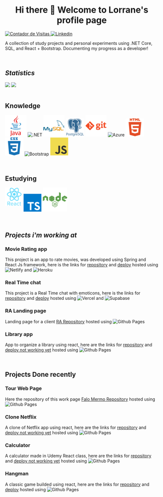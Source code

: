  <h1 align="center"> Hi there 👋 Welcome to Lorrane's profile page </h1>
 <p style=inline-block>
 <a href="https://www.linkedin.com/in/lorrane-machado-12130aa6" target="_blank">
 <img alt="Contador de Visitas" src="https://komarev.com/ghpvc/?username=lorrane&label=Profile%20views&color=0e75b6&style=plastic" />
 <img alt="Linkedin" src="https://img.shields.io/badge/Lorrane%20Machado-blue?logo=LinkedIn&style=plastic" /></a>
 </p>
 
A collection of study projects and personal experiments using .NET Core, SQL, and React + Bootstrap. Documenting my progress as a developer!

<br>

## *Statistics*

<img width="500px" src="https://github-readme-stats.vercel.app/api?username=lorrane&show_icons=true&theme=dark"/>
<img width="500px"  src="https://github-readme-stats.vercel.app/api/top-langs/?username=lorrane&layout=compact&langs_count=6&theme=dark" />

<br>



<br>

## Knowledge
<p style="inline-block">
 <img src="https://raw.githubusercontent.com/devicons/devicon/master/icons/java/java-original-wordmark.svg" alt="java" width="70" /> 
 <img src="https://cdn.jsdelivr.net/gh/devicons/devicon@latest/icons/dotnetcore/dotnetcore-original.svg" alt=".NET" width="70"/>
 <img src="https://raw.githubusercontent.com/devicons/devicon/master/icons/mysql/mysql-original-wordmark.svg" alt="mysql"  height="70"/>
 <img src="https://raw.githubusercontent.com/devicons/devicon/master/icons/postgresql/postgresql-plain-wordmark.svg" alt="postgresql" width="60" height="60"/>
 <img src="https://raw.githubusercontent.com/devicons/devicon/master/icons/git/git-plain-wordmark.svg" alt="git"  height="70"/>
 <img src="https://cdn.jsdelivr.net/gh/devicons/devicon@latest/icons/azure/azure-original-wordmark.svg" alt="Azure" width="70"/>
 <img src="https://raw.githubusercontent.com/devicons/devicon/master/icons/html5/html5-plain-wordmark.svg" alt="html5" width="60" height="60"/> 
 <img src="https://raw.githubusercontent.com/devicons/devicon/master/icons/css3/css3-plain-wordmark.svg" alt="css3" width="60" height="60"/> 
 <img src="https://cdn.jsdelivr.net/gh/devicons/devicon@latest/icons/bootstrap/bootstrap-original-wordmark.svg" alt="Bootstrap" width="60" height="60"/>
 <!--<img src="https://raw.githubusercontent.com/devicons/devicon/master/icons/bootstrap/bootstrap-plain-wordmark.svg" alt="bootstrap" width="60" height="60"/-->
 <img src="https://raw.githubusercontent.com/devicons/devicon/master/icons/javascript/javascript-original.svg" alt="javascript" width="60" height="60"/>
</p>
<br>

## Estudying
<p>
 <img align="left" src="https://raw.githubusercontent.com/devicons/devicon/master/icons/react/react-original-wordmark.svg" alt="react" width="60" height="60"/> 
 <img src="https://raw.githubusercontent.com/devicons/devicon/master/icons/typescript/typescript-original.svg" alt="typescript" width="60" height="60"/>
 <img src="https://raw.githubusercontent.com/devicons/devicon/master/icons/nodejs/nodejs-plain-wordmark.svg" alt="nodejs" height="80"/>
 
          
</p>

<br>

## *Projects i'm working at*

### Movie Rating app 
This project is an app to rate movies, was developed using Spring and React Js framework, here is the links for [repository](https://github.com/Lorrane/sdsmovie) and [deploy](https://lorrane-dsmovie.netlify.app) hosted using ![Netlify](https://img.shields.io/badge/Netlify-4D4D4D?logo=netlify&style=plastic) and ![Heroku](https://img.shields.io/badge/Heroku-4D4D4D?logo=heroku&style=plastic)

### Real Time chat
This project is a Real Time chat with emoticons, here is the links for [repository](https://github.com/Lorrane/Lorranecord-Matrix) and [deploy](https://lorranecord-matrix.vercel.app) hosted using ![Vercel](https://img.shields.io/badge/Verce-4D4D4D?logo=vercel&style=plastic) and ![Supabase](https://img.shields.io/badge/Supabase-4D4D4D?logo=supabase&style=plastic)

### RA Landing page

Landing page for a client [RA Repository](https://github.com/Lorrane/RA) hosted using ![Github Pages](https://img.shields.io/badge/GitHub%20Pages-4D4D4D?logo=github%20pages&style=plastic)

### Library app

App to organize a library using react, here are the links for [repository](http://github.com/Lorrane/Biblioteca-Organizator) and [deploy not working yet]() hosted using ![Github Pages](https://img.shields.io/badge/GitHub%20Pages-4D4D4D?logo=github%20pages&style=plastic)

<br> 

## Projects Done recently

### Tour Web Page

Here the repository of this work page [Falo Mermo Repository](https://github.com/Lorrane/falo-mermo) hosted using ![Github Pages](https://img.shields.io/badge/GitHub%20Pages-4D4D4D?logo=github%20pages&style=plastic)

### Clone Netflix

A clone of Netflix app using react, here are the links for [repository](https://github.com/Lorrane/CloneNetflix) and [deploy not working yet]() hosted using ![Github Pages](https://img.shields.io/badge/GitHub%20Pages-4D4D4D?logo=github%20pages&style=plastic)

### Calculator

A calculator made in Udemy React class, here are the links for [repository](htps://github.com/Lorrane/Calculator) and [deploy not working yet]() hosted using ![Github Pages](https://img.shields.io/badge/GitHub%20Pages-4D4D4D?logo=github%20pages&style=plastic)

### Hangman

A classic game builded using react, here are the links for [repository](https://github.com/Lorrane/forca) and [deploy](https://lorrane.github.io/forca) hosted using ![Github Pages](https://img.shields.io/badge/GitHub%20Pages-4D4D4D?logo=github%20pages&style=plastic)



<!-- img.shields.io/badge/[label]-[message]-[color] opções: success(verde), yellow, orange, red, blue, inactive(cinza) 
    ?style é utilizado para mudar o estilo da badge, sendo possível flat-square, plastic, for-the-badge
    ?logo é utilizado para inserir um icon no inicio da badge as possibilidades são encontradas no https://simpleicons.org/
    ?labelColor é utlizado para setar a cor do fundo do label aceita HEX, RGB, RGBA e css name colors
-->
